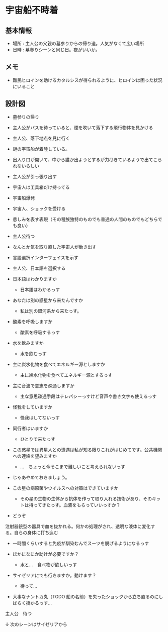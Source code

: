 # 宇宙船不時着
## 基本情報
* 場所 : 主人公の父親の墓参りからの帰り道。人気がなくて広い場所
* 日時 : 墓参りシーンと同じ日。夜がいいか。

## メモ
* 難民ヒロインを助けるカタルシスが得られるように、ヒロインは困った状況にいること

## 設計図
* 墓参りの帰り
* 主人公がバスを待っていると、煙を吹いて落下する飛行物体を見かける
* 主人公、落下地点を見に行く
* 謎の宇宙船が着陸している。
* 出入り口が開いて、中から誰か出ようとするが力尽きているようで出てこられないらしい
* 主人公が引っ張り出す
* 宇宙人は工具箱だけ持ってる
* 宇宙船爆発
* 宇宙人、ショックを受ける
* 悲しみを表す表現（その種族独特のものでも普通の人間のものでもどちらでも良い）
* 主人公待つ
* なんとか気を取り直した宇宙人が動き出す
* 言語選択インターフェイスを示す
* 主人公、日本語を選択する

* 日本語はわかりますか
  * 日本語はわかるっす
* あなたは別の惑星から来たんですか
  * 私は別の銀河系から来たっす。
* 酸素を呼吸しますか
  * 酸素を呼吸するっす
* 水を飲みますか
  * 水を飲むっす
* 主に炭水化物を食べてエネルギー源としますか
  * 主に炭水化物を食べてエネルギー源とするっす
* 主に音波で意志を疎通しますか
  * 主な意思疎通手段はテレパシーっすけど音声や書き文字も使えるっす
* 怪我をしていますか
  * 怪我はしてないっす
* 同行者はいますか
  * ひとりで来たっす
* この惑星では異星人との遭遇は私が知る限りこれがはじめてです。公共機関への連絡を望みますか
  * …　ちょっと今そこまで難しいこと考えられないっす
* じゃあやめておきましょう。

* この星の病原菌やウイルスへの対策はできていますか
  * その星の生物の生体から抗体を作って取り入れる技術があり、そのキットは持ってきたっす。血液をもらっていいっすか？
* どうぞ

注射器銃型の器具で血を抜かれる。何かの処理がされ、透明な液体に変化する。自らの身体に打ち込む
* 一時間くらいすると免疫が馴染むんでスーツを脱げるようになるっす

* ほかになにか助けが必要ですか？
  * 水と…　食べ物が欲しいっす
* サイゼリアにでも行きますか。動けます？
  * 待って…

* 大事なナントカ丸（TODO 船の名前）を失ったショックから立ち直るのにしばらく掛かるっす…

主人公　待つ

↓
次のシーンはサイゼリアから



